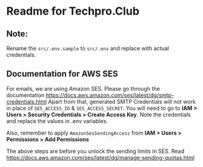 # Readme for Techpro.Club

## Note:

Rename the `src/.env.sample` to `src/.env` and replace with actual credentials.

## Documentation for AWS SES

For emails, we are using Amazon SES. Please go through the documentation https://docs.aws.amazon.com/ses/latest/dg/smtp-credentials.html
Apart from that, generated SMTP Credentials will not work in place of `SES_ACCESS_ID` & `SES_ACCESS_SECRET`. You will need to go to **IAM > Users > Security Credentials > Create Access Key**. Note the credentials and replace the values in .env variables.

Also, remember to apply `AmazonSesSendingAccess` from **IAM > Users > Permissions > Add Permissions**

The above steps are before you unlock the sending limits in SES. Read https://docs.aws.amazon.com/ses/latest/dg/manage-sending-quotas.html
